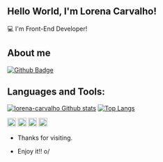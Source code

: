 ## Hello World, I'm Lorena Carvalho!

:computer: I'm Front-End Developer!
 


## About me

[![Github Badge](https://img.shields.io/badge/GitHub-100000?style=for-the-badge&logo=github&logoColor=white&link=https://github.com/lorena-carvalho)](https://github.com/lorena-carvalho)



## Languages and Tools:

[![lorena-carvalho Github stats](https://github-readme-stats.vercel.app/api?username=lorena-carvalho)](https://github.com/lorena-carvalho/github-readme-stats)
[![Top Langs](https://github-readme-stats.vercel.app/api/top-langs/?username=lorena-carvalho&layout=compact)](https://github.com/lorena-carvalho/github-readme-stats)


<code><img height="20" src="https://img.shields.io/badge/Python-3776AB?style=for-the-badge&logo=python&logoColor=white"></code>
<code><img height="20" src="https://img.shields.io/badge/HTML5-E34F26?style=for-the-badge&logo=html5&logoColor=white"></code>
<code><img height="20" src="https://img.shields.io/badge/CSS3-1572B6?style=for-the-badge&logo=css3&logoColor=white"></code>
<code><img height="20" src="https://img.shields.io/badge/PHP-777BB4?style=for-the-badge&logo=php&logoColor=white"></code>

- Thanks for visiting.

- Enjoy it!! o/
